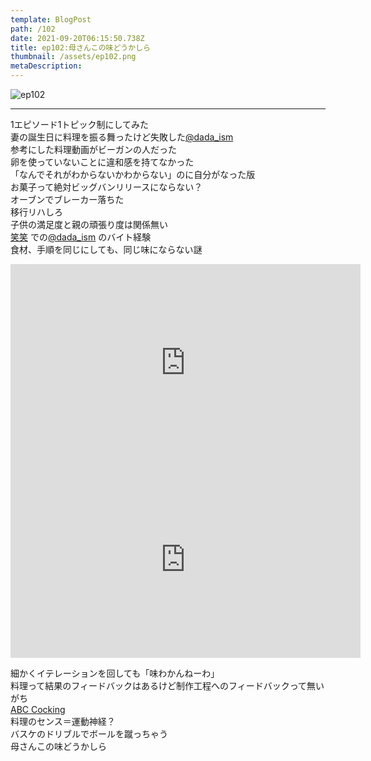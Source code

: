 ```yaml
---
template: BlogPost
path: /102
date: 2021-09-20T06:15:50.738Z
title: ep102:母さんこの味どうかしら
thumbnail: /assets/ep102.png
metaDescription:
---
```

![ep102](/assets/ep102.png)

<!-- TODO sportifyなどをembedする -->

***

1エピソード1トピック制にしてみた  
妻の誕生日に料理を振る舞ったけど失敗した[@dada_ism](https://twitter.com/dada_ism)   
参考にした料理動画がビーガンの人だった  
卵を使っていないことに違和感を持てなかった  
「なんでそれがわからないかわからない」のに自分がなった版  
お菓子って絶対ビッグバンリリースにならない？  
オーブンでブレーカー落ちた  
移行リハしろ  
子供の満足度と親の頑張り度は関係無い  
[笑笑](https://www.monteroza.co.jp/brand/wara/) での[@dada_ism](https://twitter.com/dada_ism) のバイト経験  
食材、手順を同じにしても、同じ味にならない謎  

<iframe width="560" height="315" src="https://www.youtube.com/embed/mhJ1PVwZFg8" title="YouTube video player" frameborder="0" allow="accelerometer; autoplay; clipboard-write; encrypted-media; gyroscope; picture-in-picture" allowfullscreen></iframe>  
  
<iframe width="560" height="315" src="https://www.youtube.com/embed/3wZl67j1bMc" title="YouTube video player" frameborder="0" allow="accelerometer; autoplay; clipboard-write; encrypted-media; gyroscope; picture-in-picture" allowfullscreen></iframe>  

細かくイテレーションを回しても「味わかんねーわ」  
料理って結果のフィードバックはあるけど制作工程へのフィードバックって無いがち  
[ABC Cocking](https://www.abc-cooking.co.jp/)  
料理のセンス＝運動神経？  
バスケのドリブルでボールを蹴っちゃう   
母さんこの味どうかしら  

